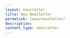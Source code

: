 ```yaml
---
layout: newsletter
title: New Newsletter
permalink: /new/newsletter/
description:
content_type: newsletter
---
```


